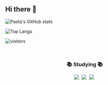 ## Hi there 👋


![Pasta's GitHub stats](https://github-readme-stats.vercel.app/api?username=pasta&show_icons=true&theme=radical)

![Top Langs](https://github-readme-stats.vercel.app/api/top-langs/?username=anuraghazra&layout=compact)

![visitors](https://visitor-badge.glitch.me/badge?page_id=your-username.your-username)


<br>

<h3 align="center">📚 Studying 📚</h3>
<div align="center">
  <img src="https://img.shields.io/badge/typescript-007ACC.svg?style=for-the-badge&logo=typescript&logoColor=white" />&nbsp
  <img src="https://img.shields.io/badge/React%20Query-FF4154?style=for-the-badge&logo=react%20query&logoColor=white" />&nbsp
  <img src="https://img.shields.io/badge/Recoil-3578E5?style=for-the-badge&logo=recoil&logoColor=white" />&nbsp
</div>

<br>
